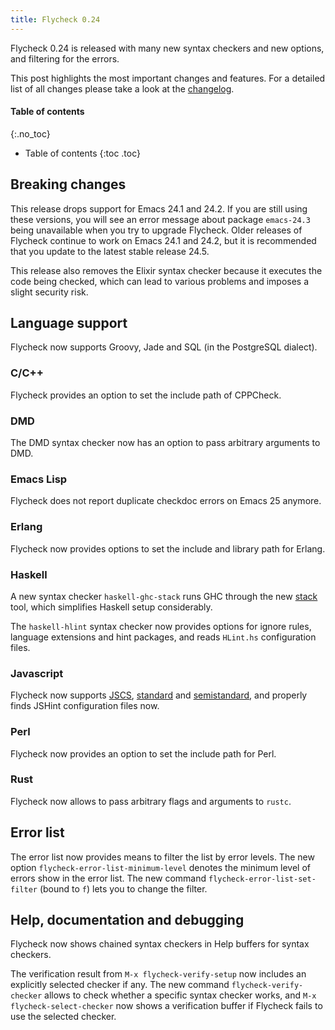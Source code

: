 ```yaml
---
title: Flycheck 0.24
---
```


Flycheck 0.24 is released with many new syntax checkers and new options, and
filtering for the errors.

This post highlights the most important changes and features.  For a detailed
list of all changes please take a look at the [changelog](/changes.html).

#### Table of contents ####
{:.no_toc}

* Table of contents
{:toc .toc}

## Breaking changes ##

This release drops support for Emacs 24.1 and 24.2.  If you are still using
these versions, you will see an error message about package `emacs-24.3` being
unavailable when you try to upgrade Flycheck.  Older releases of Flycheck
continue to work on Emacs 24.1 and 24.2, but it is recommended that you update
to the latest stable release 24.5.

This release also removes the Elixir syntax checker because it executes the code
being checked, which can lead to various problems and imposes a slight security
risk.

## Language support ##

Flycheck now supports Groovy, Jade and SQL (in the PostgreSQL dialect).

### C/C++ ###

Flycheck provides an option to set the include path of CPPCheck.

### DMD ###

The DMD syntax checker now has an option to pass arbitrary arguments to DMD.

### Emacs Lisp ###

Flycheck does not report duplicate checkdoc errors on Emacs 25 anymore.

### Erlang ###

Flycheck now provides options to set the include and library path for Erlang.

### Haskell ###

A new syntax checker `haskell-ghc-stack` runs GHC through the new
[stack](https://github.com/commercialhaskell/stack) tool, which simplifies
Haskell setup considerably.

The `haskell-hlint` syntax checker now provides options for ignore rules,
language extensions and hint packages, and reads `HLint.hs` configuration files.

### Javascript ###

Flycheck now supports [JSCS](http://jscs.info),
[standard](https://github.com/feross/standard) and
[semistandard](https://github.com/Flet/semistandard), and properly finds JSHint
configuration files now.

### Perl ###

Flycheck now provides an option to set the include path for Perl.

### Rust ###

Flycheck now allows to pass arbitrary flags and arguments to `rustc`.

## Error list ##

The error list now provides means to filter the list by error levels.  The new
option `flycheck-error-list-minimum-level` denotes the minimum level of errors
show in the error list.  The new command `flycheck-error-list-set-filter` (bound
to `f`) lets you to change the filter.

## Help, documentation and debugging ##

Flycheck now shows chained syntax checkers in Help buffers for syntax checkers.

The verification result from `M-x flycheck-verify-setup` now includes an
explicitly selected checker if any.  The new command `flycheck-verify-checker`
allows to check whether a specific syntax checker works, and `M-x
flycheck-select-checker` now shows a verification buffer if Flycheck fails to
use the selected checker.
